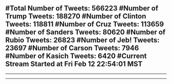 #Total Number of Tweets: 566223 
#Number of Trump Tweets: 188270
#Number of Clinton Tweets: 118811
#Number of Cruz Tweets: 113659
#Number of Sanders Tweets: 80620
#Number of Rubio Tweets: 26823
#Number of Jeb! Tweets: 23697
#Number of Carson Tweets: 7946
#Number of Kasich Tweets: 6420
#Current Stream Started at Fri Feb 12 22:54:01 MST
---
---
---

